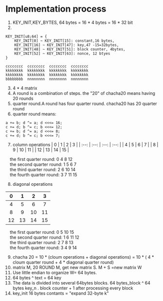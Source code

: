 # Implementation process
1. KEY_INIT,KEY_BYTES, 64 bytes = 16 * 4 bytes = 16 * 32 bit
2. 
```
KEY_INIT[u8;64] = {
    KEY_INIT[0] ~ KEY_INIT[15]: constant,16 bytes,
    KEY_INIT[16] ~ KEY_INIT[47]: key,47 -15=32bytes, 
    KEY_INIT[48] ~ KEY_INIT[51]: block counter, 4bytes,
    KEY_INIT[52] ~ KEY_INIT[63]: nonce, 12 btyes
}
```
```
cccccccc  cccccccc  cccccccc  cccccccc
kkkkkkkk  kkkkkkkk  kkkkkkkk  kkkkkkkk
kkkkkkkk  kkkkkkkk  kkkkkkkk  kkkkkkkk
bbbbbbbb  nnnnnnnn  nnnnnnnn  nnnnnnnn
```
3.  4 * 4 matrix
4.  A round is a combination of steps. the "20" of chacha20 means having 20 rounds
5. quarter round.A round has four quarter round. chacha20 has 20 quarter round
6. quarter round means:
```
a += b; d ^= a; d <<<= 16;
c += d; b ^= c; b <<<= 12;
c += b; d ^= a; d <<<= 8;
c += d; b ^= c; b <<<= 7;
```
7. column operations
| 0    | 1    | 2    | 3    |
| :--: | :--: | :--: | :--: |
| 4    |  5   | 6    | 7    |
| 8    |  9   | 10   | 11   |
| 12   | 13   | 14   | 15   |

 &emsp;the first quarter round: 0 4 8 12  <br />
 &emsp;the second quarter round: 1 5 6 7  <br />
 &emsp;the third quarter round: 2 6 10 14 <br />
 &emsp;the fourth quarter round: 3 7 11 15 <br />

8. diagonal operations

| 0    | 1    | 2    | 3    |
| :--: | :--: | :--: | :--: |
| 4    |  5   | 6    | 7    |
| 8    |  9   | 10   | 11   |
| 12   | 13   | 14   | 15   |

 &emsp;the first quarter round: 0 5 10 15 <br />
 &emsp;the second quarter round: 1 6 11 12 <br />
 &emsp;the third quarter round: 2 7 8 13 <br />
 &emsp;the fourth quarter round: 3 4 9 14 <br />

9. chacha 20 = 10 * (cloum operations + diagonal operations) = 10 * ( 4 * cloum quarter round + 4 * diagonal quarter round)
10. matrix M, 20 ROUND M, get new matrix S. M + S =new matrix W
11. Use little endian to organize W= 64 bytes.
12. 64 bytes ^ text = 64 key
13. The data is divided into several 64bytes blocks. 64 bytes_block ^ 64 bytes key_n . block counter + 1  after processing every block
14. key_init  16 bytes contants = "expand 32-byte k"
